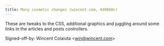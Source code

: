 ```yaml
---
title: Many cosmetic changes (wincent.com, 4d0860c)
---
```


These are tweaks to the CSS, additional graphics and juggling around some links in the articles and posts controllers.

Signed-off-by: Wincent Colaiuta &lt;win@wincent.com&gt;
